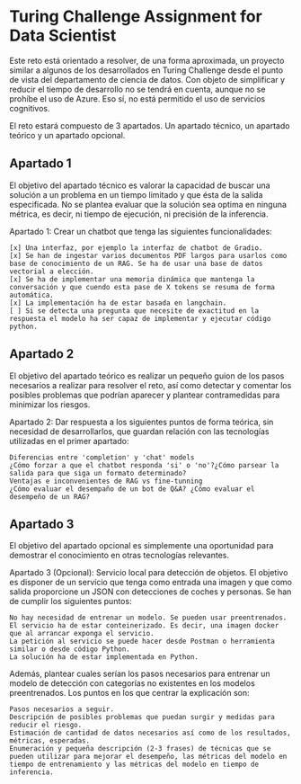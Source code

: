 # Turing Challenge Assignment for Data Scientist
Este reto está orientado a resolver, de una forma aproximada, un proyecto similar a algunos de los desarrollados en Turing Challenge desde el punto de vista del departamento de ciencia de datos. Con objeto de simplificar y reducir el tiempo de desarrollo no se tendrá en cuenta, aunque no se prohíbe el uso de Azure. Eso sí, no está permitido el uso de servicios cognitivos.



El reto estará compuesto de 3 apartados. Un apartado técnico, un apartado teórico y un apartado opcional.


## Apartado 1
El objetivo del apartado técnico es valorar la capacidad de buscar una solución a un problema en un tiempo limitado y que ésta de la salida especificada. No se plantea evaluar que la solución sea optima en ninguna métrica, es decir, ni tiempo de ejecución, ni precisión de la inferencia.


Apartado 1: Crear un chatbot que tenga las siguientes funcionalidades:

    [x] Una interfaz, por ejemplo la interfaz de chatbot de Gradio.
    [x] Se han de ingestar varios documentos PDF largos para usarlos como base de conocimiento de un RAG. Se ha de usar una base de datos vectorial a elección.
    [x] Se ha de implementar una memoria dinámica que mantenga la conversación y que cuendo esta pase de X tokens se resuma de forma automática.
    [x] La implementación ha de estar basada en langchain.
    [ ] Si se detecta una pregunta que necesite de exactitud en la respuesta el modelo ha ser capaz de implementar y ejecutar código python.

## Apartado 2
El objetivo del apartado teórico es realizar un pequeño guion de los pasos necesarios a realizar para resolver el reto, así como detectar y comentar los posibles problemas que podrían aparecer y plantear contramedidas para minimizar los riesgos.

Apartado 2:  Dar respuesta a los siguientes puntos de forma teórica, sin necesidad de desarrollarlos, que guardan relación con las tecnologías utilizadas en el primer apartado:

    Diferencias entre 'completion' y 'chat' models
    ¿Cómo forzar a que el chatbot responda 'si' o 'no'?¿Cómo parsear la salida para que siga un formato determinado?
    Ventajas e inconvenientes de RAG vs fine-tunning
    ¿Cómo evaluar el desempaño de un bot de Q&A? ¿Cómo evaluar el desempeño de un RAG?

## Apartado 3
El objetivo del apartado opcional es simplemente una oportunidad para demostrar el conocimiento en otras tecnologías relevantes.


Apartado 3 (Opcional): Servicio local para detección de objetos. El objetivo es disponer de un servicio que tenga como entrada una imagen y que como salida proporcione un JSON con detecciones de coches y personas. Se han de cumplir los siguientes puntos:

    No hay necesidad de entrenar un modelo. Se pueden usar preentrenados.
    El servicio ha de estar conteinerizado. Es decir, una imagen docker que al arrancar exponga el servicio.
    La petición al servicio se puede hacer desde Postman o herramienta similar o desde código Python.
    La solución ha de estar implementada en Python.



Además, plantear cuales serían los pasos necesarios para entrenar un modelo de detección con categorías no existentes en los modelos preentrenados. Los puntos en los que centrar la explicación son:

    Pasos necesarios a seguir.
    Descripción de posibles problemas que puedan surgir y medidas para reducir el riesgo.
    Estimación de cantidad de datos necesarios así como de los resultados, métricas, esperadas.
    Enumeración y pequeña descripción (2-3 frases) de técnicas que se pueden utilizar para mejorar el desempeño, las métricas del modelo en tiempo de entrenamiento y las métricas del modelo en tiempo de inferencia.

